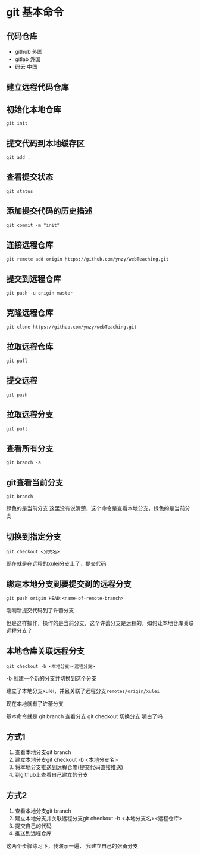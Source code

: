 
# git 基本命令

## 代码仓库
* github 外国
* gitlab 外国
* 码云  中国

## 建立远程代码仓库

## 初始化本地仓库
```shell
git init
```
## 提交代码到本地缓存区
```shell
git add .
```
## 查看提交状态
```shell
git status
```
## 添加提交代码的历史描述
```shell
git commit -m "init"
```
## 连接远程仓库
```shell
git remote add origin https://github.com/ynzy/webTeaching.git
```
## 提交到远程仓库
```shell
git push -u origin master
```

## 克隆远程仓库
```shell
git clone https://github.com/ynzy/webTeaching.git
```

## 拉取远程仓库
```shell
git pull
```

## 提交远程
```shell
git push
```

## 拉取远程分支
```shell
git pull
```
## 查看所有分支
```shell
git branch -a
```

## git查看当前分支
```shell
git branch
```
绿色的是当前分支
这里没有说清楚，这个命令是查看本地分支，绿色的是当前分支

## 切换到指定分支
```shell
git checkout <分支名>
```
现在就是在远程的xulei分支上了，提交代码

## 绑定本地分支到要提交到的远程分支
```shell
git push origin HEAD:<name-of-remote-branch>
```
刚刚新提交代码到了许蕾分支

但是这样操作，操作的是当前分支，这个许蕾分支是远程的，如何让本地仓库关联远程分支？

## 本地仓库关联远程分支
```shell
git checkout -b <本地分支><远程分支>
```
-b 创建一个新的分支并切换到这个分支

建立了本地分支xulei，并且关联了远程分支`remotes/origin/xulei`

现在本地就有了许蕾分支

基本命令就是
git branch 查看分支
git checkout 切换分支
明白了吗

## 方式1
1. 查看本地分支git branch
2. 建立本地分支git checkout -b <本地分支名>
3. 将本地分支推送到远程仓库(提交代码直接推送)
4. 到github上查看自己建立的分支

## 方式2
1. 查看本地分支git branch
2. 建立本地分支并关联远程分支git checkout -b <本地分支名><远程仓库>
3. 提交自己的代码
4. 推送到远程仓库

这两个步骤练习下，我演示一遍，
我建立自己的张勇分支